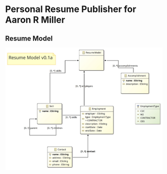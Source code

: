 # Personal Resume Publisher for Aaron R Miller

## Resume Model

![Resume Model Diagram](public/img/resume.model-0.1a.jpg)